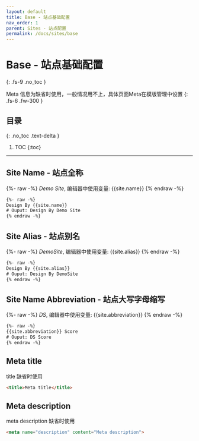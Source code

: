 ```yaml
---
layout: default
title: Base - 站点基础配置
nav_order: 1
parent: Sites - 站点配置
permalink: /docs/sites/base
---
```


# Base - 站点基础配置
{: .fs-9 .no_toc }

Meta 信息为缺省时使用，一般情况用不上，具体页面Meta在模版管理中设置
{: .fs-6 .fw-300 }

## 目录
{: .no_toc .text-delta }

1. TOC
{:toc}

---

## Site Name -  站点全称

{%- raw -%}
*Demo Site*, 编辑器中使用变量: {{site.name}}
{% endraw -%}

```html
{%- raw -%}
Design By {{site.name}}
# Ouput: Design By Demo Site
{% endraw -%}
```

## Site Alias -  站点别名

{%- raw -%}
*DemoSite*, 编辑器中使用变量: {{site.alias}}
{% endraw -%}

```html
{%- raw -%}
Design By {{site.alias}}
# Ouput: Design By DemoSite
{% endraw -%}
```

## Site Name Abbreviation - 站点大写字母缩写

{%- raw -%}
*DS*, 编辑器中使用变量: {{site.abbreviation}}
{% endraw -%}

```html
{%- raw -%}
{{site.abbreviation}} Score
# Ouput: DS Score
{% endraw -%}
```

## Meta title

title 缺省时使用

```html
<title>Meta title</title>
```
## Meta description

meta description 缺省时使用

```html
<meta name="description" content="Meta description">
```

